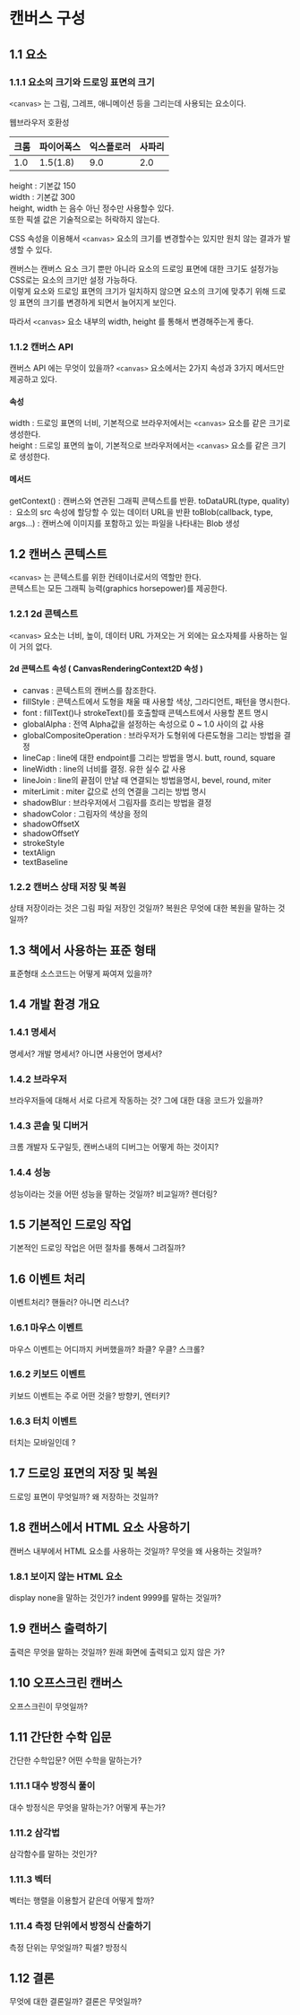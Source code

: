# 캔버스 구성

## 1.1 <canvas> 요소

### 1.1.1 <canvas> 요소의 크기와 드로잉 표면의 크기
`<canvas>` 는 그림, 그레프, 애니메이션 등을 그리는데 사용되는 요소이다.  

웹브라우저 호환성  
  
|크롬|파이어폭스|익스플로러|사파리|
|----|---------|---------|-----|
|1.0 | 1.5(1.8)|      9.0|  2.0|

height : 기본값 150  
width : 기본값 300  
height, width 는 음수 아닌 정수만 사용할수 있다.  
또한 픽셀 값은 기술적으로는 허락하지 않는다.  

CSS 속성을 이용해서 `<canvas>` 요소의 크기를 변경할수는 있지만
원치 않는 결과가 발생할 수 있다.  

캔버스는 캔버스 요소 크기 뿐만 아니라 요소의 드로잉 표면에 대한 크기도 설정가능  
CSS로는 요소의 크기만 설정 가능하다.  
이렇게 요소와 드로잉 표면의 크기가 일치하지 않으면 요소의 크기에 맞추기 위해
드로잉 표면의 크기를 변경하게 되면서 늘어지게 보인다.

따라서 `<canvas>` 요소 내부의 width, height 를 통해서 변경해주는게 좋다.

### 1.1.2 캔버스 API
캔버스 API 에는 무엇이 있을까?
`<canvas>` 요소에서는 2가지 속성과 3가지 메서드만 제공하고 있다.

#### <canvas> 속성
width : 드로잉 표면의 너비, 기본적으로 브라우저에서는 `<canvas>` 요소를 같은 크기로 생성한다.  
height : 드로잉 표면의 높이, 기본적으로 브라우저에서는 `<canvas>` 요소를 같은 크기로 생성한다.  

#### <canvas> 메서드
getContext() : 캔버스와 연관된 그래픽 콘텍스트를 반환.
toDataURL(type, quality) : <img> 요소의 src 속성에 할당할 수 있는 데이터 URL을 반환
toBlob(callback, type, args...) : 캔버스에 이미지를 포함하고 있는 파일을 나타내는 Blob 생성


## 1.2 캔버스 콘텍스트
`<canvas>` 는 콘텍스트를 위한 컨테이너로서의 역할만 한다.  
콘텍스트는 모든 그래픽 능력(graphics horsepower)를 제공한다.  

### 1.2.1 2d 콘텍스트
`<canvas>` 요소는 너비, 높이, 데이터 URL 가져오는 거 외에는 요소자체를 사용하는 일이 거의 없다.  

#### 2d 콘텍스트 속성 ( CanvasRenderingContext2D 속성 )
- canvas : 콘텍스트의 캔버스를 참조한다.
- fillStyle : 콘텍스트에서 도형을 채울 때 사용할 색상, 그라디언트, 패턴을 명시한다.
- font : fillText()나 strokeText()를 호출할때 콘텍스트에서 사용할 폰트 명시
- globalAlpha : 전역 Alpha값을 설정하는 속성으로 0 ~ 1.0 사이의 값 사용
- globalCompositeOperation : 브라우저가 도형위에 다른도형을 그리는 방법을 결정
- lineCap : line에 대한 endpoint를 그리는 방법을 명시. butt, round, square
- lineWidth : line의 너비를 결정. 유한 실수 값 사용
- lineJoin : line의 끝점이 만날 때 연결되는 방법을명시, bevel, round, miter
- miterLimit : miter 값으로 선의 연결을 그리는 방법 명시
- shadowBlur : 브라우저에서 그림자를 흐리는 방법을 결정
- shadowColor : 그림자의 색상을 정의
- shadowOffsetX
- shadowOffsetY
- strokeStyle
- textAlign
- textBaseline


### 1.2.2 캔버스 상태 저장 및 복원
상태 저장이라는 것은 그림 파일 저장인 것일까?
복원은 무엇에 대한 복원을 말하는 것일까?

## 1.3 책에서 사용하는 표준 형태
표준형태 소스코드는 어떻게 짜여져 있을까?

## 1.4 개발 환경 개요
### 1.4.1 명세서
명세서? 개발 명세서? 아니면 사용언어 명세서?

### 1.4.2 브라우저
브라우저들에 대해서 서로 다르게 작동하는 것?
그에 대한 대응 코드가 있을까?

### 1.4.3 콘솔 및 디버거
크롬 개발자 도구일듯, 캔버스내의 디버그는 어떻게 하는 것이지?

### 1.4.4 성능
성능이라는 것을 어떤 성능을 말하는 것일까? 비교일까? 렌더링?

## 1.5 기본적인 드로잉 작업
기본적인 드로잉 작업은 어떤 절차를 통해서 그려질까?

## 1.6 이벤트 처리
이벤트처리? 핸들러? 아니면 리스너?

### 1.6.1 마우스 이벤트
마우스 이벤트는 어디까지 커버했을까? 좌클? 우클? 스크롤?

### 1.6.2 키보드 이벤트
키보드 이벤트는 주로 어떤 것을? 방향키, 엔터키?

### 1.6.3 터치 이벤트
터치는 모바일인데 ?

## 1.7 드로잉 표면의 저장 및 복원
드로잉 표면이 무엇일까? 왜 저장하는 것일까?

## 1.8 캔버스에서 HTML 요소 사용하기
캔버스 내부에서 HTML 요소를 사용하는 것일까?
무엇을 왜 사용하는 것일까?

### 1.8.1 보이지 않는 HTML 요소
display none을 말하는 것인가? indent 9999를 말하는 것일까?

## 1.9 캔버스 출력하기
출력은 무엇을 말하는 것일까?
원래 화면에 출력되고 있지 않은 가?

## 1.10 오프스크린 캔버스
오프스크린이 무엇일까?

## 1.11 간단한 수학 입문
간단한 수학입문? 어떤 수학을 말하는가?

### 1.11.1 대수 방정식 풀이
대수 방정식은 무엇을 말하는가? 어떻게 푸는가?

### 1.11.2 삼각법
삼각함수를 말하는 것인가?

### 1.11.3 벡터
벡터는 행렬을 이용할거 같은데 어떻게 할까?

### 1.11.4 측정 단위에서 방정식 산출하기
측정 단위는 무엇일까? 픽셀? 방정식

## 1.12 결론
무엇에 대한 결론일까?
결론은 무엇일까?
